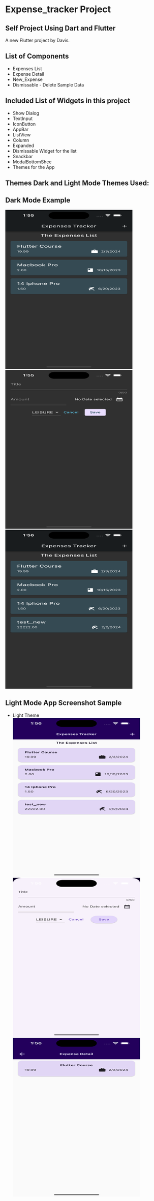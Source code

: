 # Expense_tracker Project
## Self Project Using Dart and Flutter 

A new Flutter project by Davis.

## List of Components
- Expenses List
- Expense Detail
- New_Expense
- Dismissable - Delete Sample Data

## Included List of Widgets in this project
- Show Dialog
- TextInput
- IconButton
- AppBar 
- ListView
- Column
- Expanded
- Dismissable Widget for the list
- Snackbar
- ModalBottomShee
- Themes for the App


## Themes  Dark and Light Mode Themes Used:

## Dark Mode Example 
<img src="./assets/dark1.png" alt="Alt Text" width="400" height="500">

<br/>
<img src="./assets/dark2.png" alt="Alt Text" width="400" height="500">

<br/>
<img src="./assets/dark3.png" alt="Alt Text" width="400" height="500">


## Light Mode App Screenshot Sample
- Light Theme
  <img src="./assets/light.png" alt="Alt Text" width="400" height="500">
  <br/>
  <img src="./assets/light2.png" alt="Alt Text" width="400" height="500">
  <br/>
  <img src="./assets/light3.png" alt="Alt Text" width="400" height="500">

  